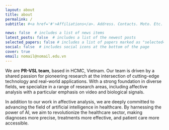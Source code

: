 ```yaml
---
layout: about
title: about
permalink: /
subtitle: #<a href='#'>Affiliations</a>. Address. Contacts. Moto. Etc.

news: false  # includes a list of news items
latest_posts: false  # includes a list of the newest posts
selected_papers: false # includes a list of papers marked as "selected={true}"
social: false  # includes social icons at the bottom of the page
cover: true
email: nomail@nomail.edu.vn
---
```



We are **PR-VSL team**, based in HCMC, Vietnam. Our team is driven by a shared passion for pioneering research at the intersection of cutting-edge technology and real-world applications. With a strong foundation in diverse fields, we specialize in a range of research areas, including affective analysis with a particular emphasis on video and biological signals.

In addition to our work in affective analysis, we are deeply committed to advancing the field of artificial intelligence in healthcare. By harnessing the power of AI, we aim to revolutionize the healthcare sector, making diagnoses more precise, treatments more effective, and patient care more accessible.


